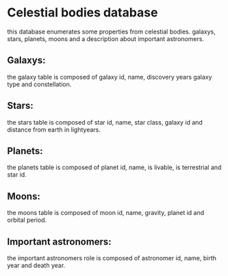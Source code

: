 # Celestial bodies database

this database enumerates some properties from celestial bodies. galaxys, stars, planets, moons and a description about important astronomers.

## Galaxys:

the galaxy table is composed of galaxy id, name, discovery years galaxy type and constellation.

## Stars:

the stars table is composed of star id, name, star class, galaxy id and distance from earth in lightyears.

## Planets:

the planets table is composed of planet id, name, is livable, is terrestrial and star id.

## Moons:

the moons table is composed of moon id, name, gravity, planet id and orbital period.

## Important astronomers:

the important astronomers role is composed of astronomer id, name, birth year and death year.
